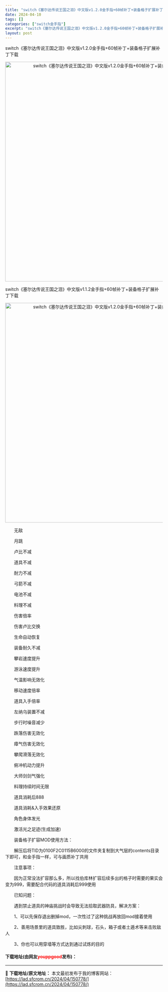 ```yaml
---
title: "switch《塞尔达传说王国之泪》中文版v1.2.0金手指+60帧补丁+装备格子扩展补丁下载"
date: 2024-04-10
tags: []
categories: ["switch金手指"]
excerpt: "switch《塞尔达传说王国之泪》中文版v1.2.0金手指+60帧补丁+装备格子扩展补丁下载 switch《塞尔达传说王国之泪》中文版v1.1.2金手指+60帧补丁+装备格子扩展补丁下载 　　无敌 　　月跳 　　卢比不减 　　道具不减 　　耐力不减 　　弓箭不减 　　电池不减 　　料理不减 　　伤害&hellip;"
layout: post
---
```


 <p>switch《塞尔达传说王国之泪》中文版v1.2.0金手指+60帧补丁+装备格子扩展补丁下载</p> <p align="center"><img align="" border="0" src="https://lad.sfcrom.cn/wp-content/uploads/2024/04/20240410_6615e8669ee6f.webp" width="700" alt="switch《塞尔达传说王国之泪》中文版v1.2.0金手指+60帧补丁+装备格子扩展补丁下载" /></p> <p>switch《塞尔达传说王国之泪》中文版v1.1.2金手指+60帧补丁+装备格子扩展补丁下载</p> <p align="center"><img align="" border="0" src="https://lad.sfcrom.cn/wp-content/uploads/2024/04/20240410_6615e86709974.webp" width="700" alt="switch《塞尔达传说王国之泪》中文版v1.2.0金手指+60帧补丁+装备格子扩展补丁下载" /></p> <p>　　无敌</p> <p>　　月跳</p> <p>　　卢比不减</p> <p>　　道具不减</p> <p>　　耐力不减</p> <p>　　弓箭不减</p> <p>　　电池不减</p> <p>　　料理不减</p> <p>　　伤害倍率</p> <p>　　伤害卢比交换</p> <p>　　生命自动恢复</p> <p>　　装备耐久不减</p> <p>　　攀岩速度提升</p> <p>　　游泳速度提升</p> <p>　　气温影响无效化</p> <p>　　移动速度倍率</p> <p>　　道具入手倍率</p> <p>　　左纳乌装置不减</p> <p>　　步行时噪音减少</p> <p>　　跌落伤害无效化</p> <p>　　瘴气伤害无效化</p> <p>　　攀爬滑落无效化</p> <p>　　俯冲机动力提升</p> <p>　　大师剑剑气强化</p> <p>　　料理持续时间无限</p> <p>　　道具消耗后888</p> <p>　　道具消耗&amp;入手效果还原</p> <p>　　角色身体发光</p> <p>　　激活光之足迹(生成加速)</p> <p>　　装备格子扩容MOD使用方法：</p> <p>　　解压后将TID为0100F2C0115B6000的文件夹复制到大气层的contents目录下即可，和金手指一样，可与画质补丁共用</p> <p>　　注意事项：</p> <p>　　因为正常没法扩容那么多，所以找伯库林扩容后续多出的格子时需要的果实会变为999，需要配合代码的道具消耗后999使用</p> <p>　　已知问题：</p> <p>　　遇到禁止道具的神庙挑战时会导致无法拾取武器防具，解决方案：</p> <p>　　1、可以先保存退出删掉mod，一次性过了这种挑战再放回mod接着使用</p> <p>　　2、善用场景里的道具致胜，比如尖刺球，石头，箱子或者土遁术等来击败敌人</p> <p>　　3、你也可以用穿墙等方式达到通过试炼的目的</p> <p><h4>下载地址(由网友<font color="red">youppgood</font>发布)：</h4></p> 

---
📖 **下载地址/原文地址：** 本文最初发布于我的博客网站：[https://lad.sfcrom.cn/2024/04/150778/](https://lad.sfcrom.cn/2024/04/150778/)
